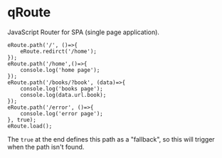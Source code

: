# qRoute

JavaScript Router for SPA (single page application).

    eRoute.path('/', ()=>{
        eRoute.redirct('/home');
    });
    eRoute.path('/home',()=>{
        console.log('home page');    
    });
    eRoute.path('/books/?book', (data)=>{
        console.log('books page');
        console.log(data.url.book);
    });
    eRoute.path('/error', ()=>{
        console.log('error page');
    }, true);
    eRoute.load();

The `true` at the end defines this path as a "fallback", so this will trigger when the path isn't found.


